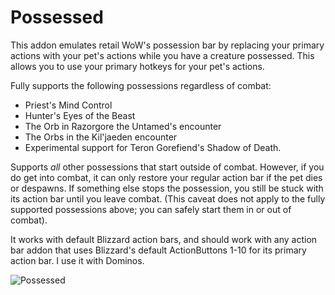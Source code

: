# Possessed

This addon emulates retail WoW's possession bar by replacing your primary actions with your pet's actions while you have a creature possessed. This allows you to use your primary hotkeys for your pet's actions.

Fully supports the following possessions regardless of combat:
* Priest's Mind Control
* Hunter's Eyes of the Beast
* The Orb in Razorgore the Untamed's encounter
* The Orbs in the Kil'jaeden encounter
* Experimental support for Teron Gorefiend's Shadow of Death.

Supports *all* other possessions that start outside of combat. However, if you do get into combat, it can only restore your regular action bar if the pet dies or despawns. If something else stops the possession, you still be stuck with its action bar until you leave combat. (This caveat does not apply to the fully supported possessions above; you can safely start them in or out of combat).

It works with default Blizzard action bars, and should work with any action bar addon that uses Blizzard's default ActionButtons 1-10 for its primary action bar. I use it with Dominos.

![Possessed](https://user-images.githubusercontent.com/7716908/164815005-04fd46c0-33b5-4562-9747-1f5168617c9d.png)
